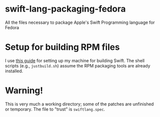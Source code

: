 # swift-lang-packaging-fedora
All the files necessary to package Apple's Swift Programming language for Fedora

# Setup for building RPM files
I use [this guide](https://docs.fedoraproject.org/en-US/quick-docs/creating-rpm-packages/) for setting up my machine for building Swift. The shell scripts (e.g., `justbuild.sh`) assume the RPM packaging tools are already installed.

# Warning!
This is very much a working directory; some of the patches are unfinished or temporary. The file to "trust" is `swiftlang.spec`.
